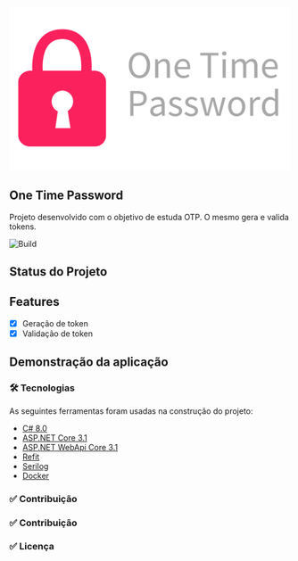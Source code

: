 ![Image](https://github.com/jacksonveroneze/OneTimePassword/blob/master/assets/otp.png)

## One Time Password

Projeto desenvolvido com o objetivo de estuda OTP. O mesmo gera e valida tokens.

![Build](https://github.com/jacksonveroneze/OneTimePassword/workflows/Build%20and%20deploy%20ASP.Net%20Core%20app%20to%20Azure%20Web%20App%20-%20onetimepassword/badge.svg)


## Status do Projeto

## Features

- [x] Geração de token
- [x] Validação de token

## Demonstração da aplicação

### 🛠 Tecnologias

As seguintes ferramentas foram usadas na construção do projeto:

- [C# 8.0](https://docs.microsoft.com/pt-br/dotnet/csharp/)
- [ASP.NET Core 3.1](https://dotnet.microsoft.com/)
- [ASP.NET WebApi Core 3.1](https://dotnet.microsoft.com/apps/aspnet)
- [Refit](https://github.com/reactiveui/refit)
- [Serilog](https://serilog.net/)
- [Docker](https://www.docker.com/)

### ✅ Contribuição

### ✅ Contribuição

### ✅ Licença
